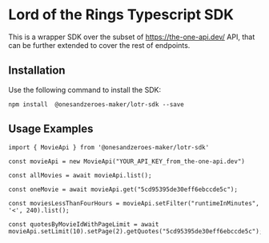 # Lord of the Rings Typescript SDK
This is a wrapper SDK over the subset of https://the-one-api.dev/ API, that can be further extended to cover the rest of endpoints.

## Installation
Use the following command to install the SDK:
```
npm install  @onesandzeroes-maker/lotr-sdk --save
```

## Usage Examples
```
import { MovieApi } from '@onesandzeroes-maker/lotr-sdk'

const movieApi = new MovieApi("YOUR_API_KEY_from_the-one-api.dev")

const allMovies = await movieApi.list();

const oneMovie = await movieApi.get("5cd95395de30eff6ebccde5c");

const moviesLessThanFourHours = movieApi.setFilter("runtimeInMinutes", '<', 240).list();

const quotesByMovieIdWithPageLimit = await movieApi.setLimit(10).setPage(2).getQuotes("5cd95395de30eff6ebccde5c");
```
